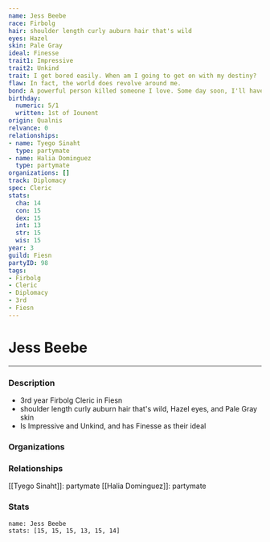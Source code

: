 ```yaml
---
name: Jess Beebe
race: Firbolg
hair: shoulder length curly auburn hair that's wild
eyes: Hazel
skin: Pale Gray
ideal: Finesse
trait1: Impressive
trait2: Unkind
trait: I get bored easily. When am I going to get on with my destiny?
flaw: In fact, the world does revolve around me.
bond: A powerful person killed someone I love. Some day soon, I'll have my revenge.
birthday:
  numeric: 5/1
  written: 1st of Iounent
origin: Qualnis
relvance: 0
relationships:
- name: Tyego Sinaht
  type: partymate
- name: Halia Dominguez
  type: partymate
organizations: []
track: Diplomacy
spec: Cleric
stats:
  cha: 14
  con: 15
  dex: 15
  int: 13
  str: 15
  wis: 15
year: 3
guild: Fiesn
partyID: 98
tags:
- Firbolg
- Cleric
- Diplomacy
- 3rd
- Fiesn
---
```

# Jess Beebe
---
### Description
- 3rd year Firbolg Cleric in Fiesn
- shoulder length curly auburn hair that's wild, Hazel eyes, and Pale Gray skin
- Is Impressive and Unkind, and has Finesse as their ideal

### Organizations
### Relationships
[[Tyego Sinaht]]: partymate
[[Halia Dominguez]]: partymate
### Stats
```statblock
name: Jess Beebe
stats: [15, 15, 15, 13, 15, 14]
```